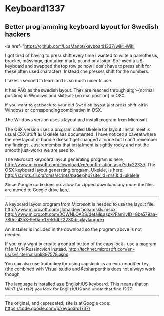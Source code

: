 # Keyboard1337

## Better programming keyboard layout for Swedish hackers

<a href="https://github.com/LosManos/keyboard1337/wiki>Wiki</a>

I got tired of having to press shift every time i wanted to write a parenthesis, bracket, måsvinge, quotation mark, pound or at sign. So I used a US keyboard and swapped the top row so now I don't have to press shift for these often used characters. Instead one presses shift for the numbers.

I takes a second to learn and is so much nicer to use.

It has ÅÄÖ as the swedish layout. They are reached through altgr-{normal position} in Windows and shift-alt-{normal position} in OSX.

If you want to get back to your old Swedish layout just press shift-alt in Windows or corresponding combination in OSX.

The Windows version uses a layout and install program from Microsoft.

The OSX version uses a program called Ukelele for layout. Installment is usual OSX stuff as Ukelele has documented. I have noticed a caveat where the new layout or bundle doesn't get changed at once but I can't remember my findings. Just remember that installment is sightly rocky and not the smooth just-works we are used to.

The Microsoft keyboard layout generating program is here: http://www.microsoft.com/download/en/confirmation.aspx?id=22339. The OSX keyboard layout generating program, Ukelele, is here: http://scripts.sil.org/cms/scripts/page.php?site_id=nrsi&id=ukelele

Since Google code does not allow for zipped download any more the files are moved to Google drive <a href="https://drive.google.com/folderview?id=0B4T0Fuickd6ldC11emRfZnNISlk&usp=sharing">here</a>.

----

A keyboard layout program from Microsoft is needed to use the layout file. http://www.microsoft.com/globaldev/tools/msklc.mspx http://www.microsoft.com/DOWNLOADS/details.aspx?FamilyID=8be579aa-780d-4253-9e0a-e17e51db2223&displaylang=en

An installer is included in the download so the program above is not needed.

If you only want to create a control button of the caps lock - use a program från Mark Russinovich instead. http://technet.microsoft.com/en-us/sysinternals/bb897578.aspx

You can also use Authotkey for using capslock as an extra modifier key. (the combined with Visual studio and Resharper this does not always work though)

The language is installed as a English/US keyboard. This means that on Win7 (/Vista?) you look for English/US and under that find 1337.

----

The original, and deprecated, site is at Google code: https://code.google.com/p/keyboard1337/
